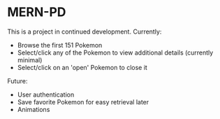 # MERN-PD

This is a project in continued development. Currently:
* Browse the first 151 Pokemon
* Select/click any of the Pokemon to view additional details (currently minimal)
* Select/click on an 'open' Pokemon to close it

Future:
* User authentication
* Save favorite Pokemon for easy retrieval later
* Animations
